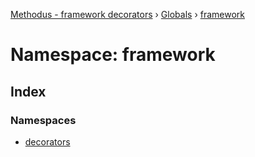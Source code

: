 [Methodus - framework decorators](../README.md) › [Globals](../globals.md) › [framework](modules/framework/decorators/framework.md)

# Namespace: framework

## Index

### Namespaces

* [decorators](modules/framework/decorators/framework.decorators.md)
